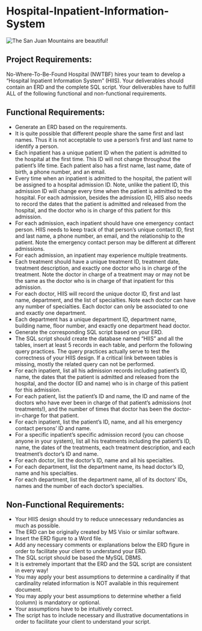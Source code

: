# Hospital-Inpatient-Information-System

![The San Juan Mountains are beautiful!](./images/ERD.png "San Juan Mountains")

## Project Requirements:

No-Where-To-Be-Found Hospital (NWTBF) hires your team to develop a “Hospital Inpatient Information System” (HIIS). Your deliverables should contain an ERD and the complete SQL script. Your deliverables have to fulfill ALL of the following functional and non-functional requirements. 

## Functional Requirements: 

*	Generate an ERD based on the requirements. 
*	It is quite possible that different people share the same first and last names. Thus it is not acceptable to use a person’s first   and last name to identify a person. 
*	Each inpatient has a unique patient ID when the patient is admitted to the hospital at the first time. This ID will not change throughout the patient’s life time. Each patient also has a first name, last name, date of birth, a phone number, and an email. 
*	Every time when an inpatient is admitted to the hospital, the patient will be assigned to a hospital admission ID. Note, unlike the patient ID, this admission ID will change every time when the patient is admitted to the hospital. For each admission, besides the admission ID, HIIS also needs to record the dates that the patient is admitted and released from the hospital, and the doctor who is in charge of this patient for this admission. 
*	For each admission, each inpatient should have one emergency contact person. HIIS needs to keep track of that person’s unique contact ID, first and last name, a phone number, an email, and the relationship to the patient. Note the emergency contact person may be different at different admissions. 
*	For each admission, an inpatient may experience multiple treatments. 
*	Each treatment should have a unique treatment ID, treatment date, treatment description, and exactly one doctor who is in charge of the treatment. Note the doctor in charge of a treatment may or may not be the same as the doctor who is in charge of that inpatient for this admission. 
*	For each doctor, HIIS will record the unique doctor ID, first and last name, department, and the list of specialties. Note each doctor can have any number of specialties. Each doctor can only be associated to one and exactly one department. 
*	Each department has a unique department ID, department name, building name, floor number, and exactly one department head doctor. 
*	Generate the corresponding SQL script based on your ERD. 
*	The SQL script should create the database named “HIIS” and all the tables, insert at least 5 records in each table, and perform the following query practices. The query practices actually serve to test the correctness of your HIIS design. If a critical link between tables is missing, mostly the related query can not be performed. 
*	For each inpatient, list all his admission records including patient’s ID, name, the dates that the patient is admitted and released from the hospital, and the doctor (ID and name) who is in charge of this patient for this admission.
*	For each patient, list the patient’s ID and name, the ID and name of the doctors who have ever been in charge of that patient’s admissions (not treatments!), and the number of times that doctor has been the doctor-in-charge for that patient. 
*	For each inpatient, list the patient’s ID, name, and all his emergency contact persons’ ID and name. 
*	For a specific inpatient’s specific admission record (you can choose anyone in your system), list all his treatments including the patient’s ID, name, the dates of the treatments, each treatment description, and each treatment’s doctor’s ID and name.
*	For each doctor, list the doctor’s ID, name and all his specialties. 
*	For each department, list the department name, its head doctor’s ID, name and his specialties. 
*	For each department, list the department name, all of its doctors’ IDs, names and the number of each doctor’s specialties. 

## Non-Functional Requirements: 

*	Your HIIS design should try to reduce unnecessary redundancies as much as possible. 
*	The ERD can be originally created by MS Visio or similar software.
*	Insert the ERD figure to a Word file. 
*	Add any necessary comments or explanations below the ERD figure in order to facilitate your client to understand your ERD.
*	The SQL script should be based the MySQL DBMS. 
*	It is extremely important that the ERD and the SQL script are consistent in every way! 
*	You may apply your best assumptions to determine a cardinality if that cardinality related information is NOT available in this     requirement document. 
*	You may apply your best assumptions to determine whether a field (column) is mandatory or optional. 
*	Your assumptions have to be intuitively correct. 
*	The script has to include necessary and illustrative documentations in order to facilitate your client to understand your script.
